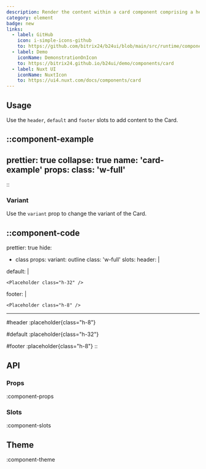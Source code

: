 ```yaml
---
description: Render the content within a card component comprising a header, body, and footer section.
category: element
badge: new
links:
  - label: GitHub
    icon: i-simple-icons-github
    to: https://github.com/bitrix24/b24ui/blob/main/src/runtime/components/Card.vue
  - label: Demo
    iconName: DemonstrationOnIcon
    to: https://bitrix24.github.io/b24ui/demo/components/card
  - label: Nuxt UI
    iconName: NuxtIcon
    to: https://ui4.nuxt.com/docs/components/card
---
```


## Usage

Use the `header`, `default` and `footer` slots to add content to the Card.

::component-example
---
prettier: true
collapse: true
name: 'card-example'
props:
  class: 'w-full'
---
::

### Variant

Use the `variant` prop to change the variant of the Card.

::component-code
---
prettier: true
hide:
  - class
props:
  variant: outline
  class: 'w-full'
slots:
  header: |

    <Placeholder class="h-8" />

  default: |

    <Placeholder class="h-32" />

  footer: |

    <Placeholder class="h-8" />
---

#header
:placeholder{class="h-8"}

#default
:placeholder{class="h-32"}

#footer
:placeholder{class="h-8"}
::

## API

### Props

:component-props

### Slots

:component-slots

## Theme

:component-theme
